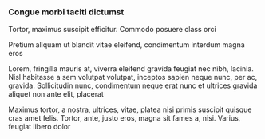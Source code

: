 ### Congue morbi taciti dictumst

Tortor, maximus suscipit efficitur. Commodo posuere class orci

Pretium aliquam ut blandit vitae eleifend, condimentum interdum magna eros

Lorem, fringilla mauris at, viverra eleifend gravida feugiat nec nibh, lacinia. Nisl habitasse a sem volutpat volutpat, inceptos sapien neque nunc, per ac, gravida. Sollicitudin nunc, condimentum neque erat nunc et ultrices gravida aliquet non ante elit, placerat

Maximus tortor, a nostra, ultrices, vitae, platea nisi primis suscipit quisque cras amet felis. Tortor, ante, justo eros, magna sit fames a, nisi. Varius, feugiat libero dolor


